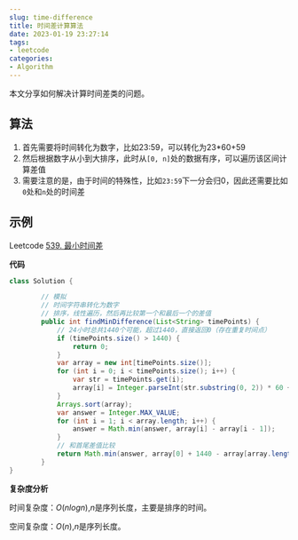 ```yaml
---
slug: time-difference
title: 时间差计算算法
date: 2023-01-19 23:27:14
tags:
- leetcode
categories:
- Algorithm
---
```


本文分享如何解决计算时间差类的问题。

## 算法

1. 首先需要将时间转化为数字，比如23:59，可以转化为23*60+59
2. 然后根据数字从小到大排序，此时从`[0, n]`处的数据有序，可以遍历该区间计算差值
3. 需要注意的是，由于时间的特殊性，比如`23:59`下一分会归0，因此还需要比如`0`处和`n`处的时间差

## 示例

Leetcode [539. 最小时间差](https://leetcode.cn/problems/minimum-time-difference/)

**代码**

```java
class Solution {

        // 模拟
        // 时间字符串转化为数字
        // 排序，线性遍历，然后再比较第一个和最后一个的差值
        public int findMinDifference(List<String> timePoints) {
            // 24小时总共1440个可能，超过1440，直接返回0（存在重复时间点）
            if (timePoints.size() > 1440) {
                return 0;
            }
            var array = new int[timePoints.size()];
            for (int i = 0; i < timePoints.size(); i++) {
                var str = timePoints.get(i);
                array[i] = Integer.parseInt(str.substring(0, 2)) * 60 + Integer.parseInt(str.substring(3));
            }
            Arrays.sort(array);
            var answer = Integer.MAX_VALUE;
            for (int i = 1; i < array.length; i++) {
                answer = Math.min(answer, array[i] - array[i - 1]);
            }
            // 和首尾差值比较
            return Math.min(answer, array[0] + 1440 - array[array.length - 1]);
        }
}
```

**复杂度分析**

时间复杂度：$O(nlogn)$,$n$是序列长度，主要是排序的时间。

空间复杂度：$O(n)$,$n$是序列长度。
